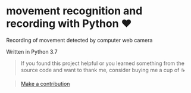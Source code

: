 # movement recognition and recording with Python ❤️
Recording of movement detected by computer web camera

Written in Python 3.7

>If you found this project helpful or you learned something from the source code and want to thank me, consider buying me a cup of ☕

>[Make a contribution](https://paypal.me/kabanenko?locale.x=en_US)
